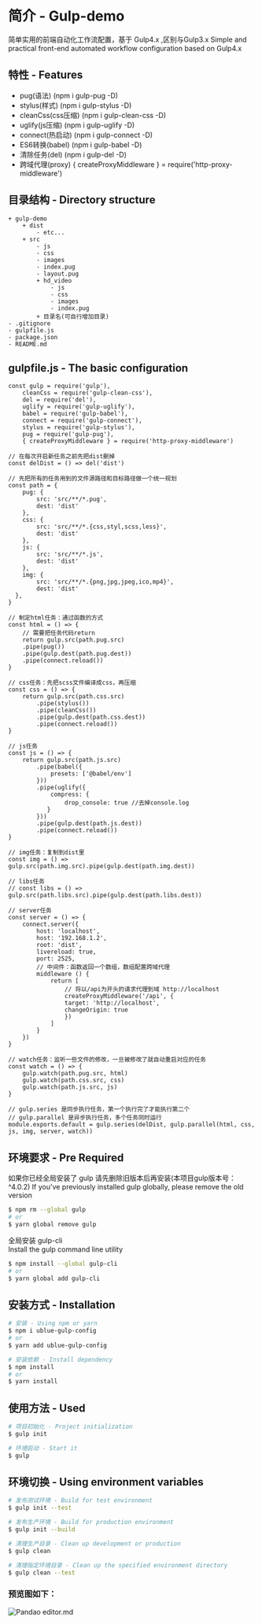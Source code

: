 # 简介 - Gulp-demo
简单实用的前端自动化工作流配置，基于 Gulp4.x ,区别与Gulp3.x
Simple and practical front-end automated workflow configuration based on Gulp4.x

## 特性 - Features
* pug(语法)            (npm i gulp-pug -D)
* stylus(样式)         (npm i gulp-stylus -D)
* cleanCss(css压缩)    (npm i gulp-clean-css -D)
* uglify(js压缩)       (npm i gulp-uglify -D)
* connect(热启动)      (npm i gulp-connect -D)
* ES6转换(babel)       (npm i gulp-babel -D)
* 清除任务(del)         (npm i gulp-del -D)
* 跨域代理(proxy)       { createProxyMiddleware } = require('http-proxy-middleware')

## 目录结构 - Directory structure
```
+ gulp-demo
    + dist
        - etc...
    + src
        - js
        - css
        - images
        - index.pug
        - layout.pug
        + hd_video
            - js
            - css
            - images
            - index.pug
        + 目录名(可自行增加目录)
- .gitignore
- gulpfile.js
- package.json
- README.md
```
## gulpfile.js - The basic configuration
```
const gulp = require('gulp'),
    cleanCss = require('gulp-clean-css'),
    del = require('del'),
    uglify = require('gulp-uglify'),
    babel = require('gulp-babel'),
    connect = require('gulp-connect'),
    stylus = require('gulp-stylus'),
    pug = require('gulp-pug'),
    { createProxyMiddleware } = require('http-proxy-middleware')

// 在每次开启新任务之前先把dist删掉
const delDist = () => del('dist')

// 先把所有的任务用到的文件源路径和目标路径做一个统一规划
const path = {
    pug: {
        src: 'src/**/*.pug',
        dest: 'dist'
    },
    css: {
        src: 'src/**/*.{css,styl,scss,less}',
        dest: 'dist'
    },
    js: {
        src: 'src/**/*.js',
        dest: 'dist'
    },
    img: {
        src: 'src/**/*.{png,jpg,jpeg,ico,mp4}',
        dest: 'dist'
  },
}

// 制定html任务：通过函数的方式
const html = () => {
    // 需要把任务代码return
    return gulp.src(path.pug.src)
    .pipe(pug())
    .pipe(gulp.dest(path.pug.dest))
    .pipe(connect.reload())
}

// css任务：先把scss文件编译成css，再压缩
const css = () => {
    return gulp.src(path.css.src)
        .pipe(stylus())
        .pipe(cleanCss())
        .pipe(gulp.dest(path.css.dest))
        .pipe(connect.reload())
}

// js任务
const js = () => {
    return gulp.src(path.js.src)
        .pipe(babel({
            presets: ['@babel/env']
        }))
        .pipe(uglify({
            compress: {
                drop_console: true //去掉console.log
           }
        }))
        .pipe(gulp.dest(path.js.dest))
        .pipe(connect.reload())
}

// img任务：复制到dist里
const img = () => gulp.src(path.img.src).pipe(gulp.dest(path.img.dest))

// libs任务
// const libs = () => gulp.src(path.libs.src).pipe(gulp.dest(path.libs.dest))

// server任务
const server = () => {
    connect.server({
        host: 'localhost',
        host: '192.168.1.2',
        root: 'dist',
        livereload: true,
        port: 2525,
        // 中间件：函数返回一个数组，数组配置跨域代理
        middleware () {
            return [
                // 将以/api为开头的请求代理到域 http://localhost
                createProxyMiddleware('/api', {
                target: 'http://localhost',
                changeOrigin: true
                })
            ]
        }
    })
}

// watch任务：监听一些文件的修改，一旦被修改了就自动重启对应的任务
const watch = () => {
    gulp.watch(path.pug.src, html)
    gulp.watch(path.css.src, css)
    gulp.watch(path.js.src, js)
}

// gulp.series 是同步执行任务，第一个执行完了才能执行第二个
// gulp.parallel 是异步执行任务，多个任务同时运行
module.exports.default = gulp.series(delDist, gulp.parallel(html, css, js, img, server, watch))
```

## 环境要求 - Pre Required

如果你已经全局安装了 gulp 请先删除旧版本后再安装(本项目gulp版本号：^4.0.2)
If you've previously installed gulp globally, please remove the old version

```bash
$ npm rm --global gulp
# or
$ yarn global remove gulp
```

全局安装 gulp-cli  
Install the gulp command line utility

```bash
$ npm install --global gulp-cli
# or
$ yarn global add gulp-cli
```

## 安装方式 - Installation

```bash
# 安装 - Using npm or yarn
$ npm i ublue-gulp-config
# or
$ yarn add ublue-gulp-config

# 安装依赖 - Install dependency
$ npm install
# or
$ yarn install
```

## 使用方法 - Used

```bash
# 项目初始化 - Project initialization
$ gulp init

# 环境启动 - Start it
$ gulp
```

## 环境切换 - Using environment variables

```bash
# 发布测试环境 - Build for test environment
$ gulp init --test

# 发布生产环境 - Build for production environment
$ gulp init --build

# 清理生产目录 - Clean up development or production
$ gulp clean

# 清理指定环境目录 - Clean up the specified environment directory
$ gulp clean --test
```

### 预览图如下：
![Pandao editor.md](https://github.com/whiskyma/gulp-demo/blob/main/src/hd_video/images/demo.jpg "Pandao editor.md")

